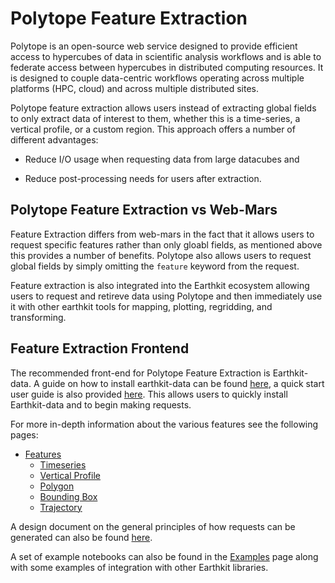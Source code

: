 # Polytope Feature Extraction

Polytope is an open-source web service designed to provide efficient access to hypercubes of data in scientific analysis workflows and is able to federate access between hypercubes in distributed computing resources. It is designed to couple data-centric workflows operating across multiple platforms (HPC, cloud) and across multiple distributed sites.

Polytope feature extraction allows users instead of extracting global fields to only extract data of interest to them, whether this is a time-series, a vertical profile, or a custom region. This approach offers a number of different advantages:

- Reduce I/O usage when requesting data from large datacubes and

- Reduce post-processing needs for users after extraction.

## Polytope Feature Extraction vs Web-Mars

Feature Extraction differs from web-mars in the fact that it allows users to request specific features rather than only gloabl fields, as mentioned above this provides a number of benefits. Polytope also allows users to request global fields by simply omitting the `feature` keyword from the request. 

Feature extraction is also integrated into the Earthkit ecosystem allowing users to request and retireve data using Polytope and then immediately use it with other earthkit tools for mapping, plotting, regridding, and transforming.

## Feature Extraction Frontend

The recommended front-end for Polytope Feature Extraction is Earthkit-data. A guide on how to install earthkit-data can be found <a href="./Installation">here</a>, a quick start user guide is also provided <a href="./Quick_Start">here</a>. This allows users to quickly install Earthkit-data and to begin making requests.

For more in-depth information about the various features see the following pages:

- <a href="./Features/feature">Features</a>
  - <a href="./Features/timeseries">Timeseries</a>
  - <a href="./Features/vertical_profile">Vertical Profile</a>
  - <a href="./Features/polygon">Polygon</a>
  - <a href="./Features/boundingbox">Bounding Box</a>
  - <a href="./Features/trajectory">Trajectory</a>

A design document on the general principles of how requests can be generated can also be found <a href="./Design_Doc">here</a>.

A set of example notebooks can also be found in the <a href="./Examples">Examples</a> page along with some examples of integration with other Earthkit libraries.